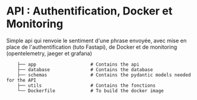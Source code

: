 # API : Authentification, Docker et Monitoring


Simple api qui renvoie le sentiment d'une phrase envoyée, avec mise en place de l'authentification (tuto Fastapi), de Docker et de monitoring (opentelemetry, jaeger et grafana)

```
    ├── app                    # Contains the api
    ├── database               # Contains the database
    ├── schemas                # Contains the pydantic models needed for the API
    ├── utils                  # Contains the fonctions
    └── Dockerfile             # To build the docker image
```
